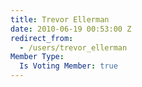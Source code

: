 ```yaml
---
title: Trevor Ellerman
date: 2010-06-19 00:53:00 Z
redirect_from:
  - /users/trevor_ellerman
Member Type:
  Is Voting Member: true
---
```


